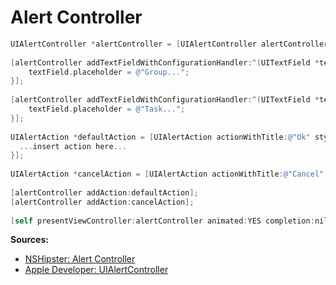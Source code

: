 # Alert Controller
```objectivec
UIAlertController *alertController = [UIAlertController alertControllerWithTitle:@"New" message:@"Create a new todo item" preferredStyle:UIAlertControllerStyleAlert];
    
[alertController addTextFieldWithConfigurationHandler:^(UITextField *textField) {
    textField.placeholder = @"Group...";
}];
    
[alertController addTextFieldWithConfigurationHandler:^(UITextField *textField) {
    textField.placeholder = @"Task...";
}];
    
UIAlertAction *defaultAction = [UIAlertAction actionWithTitle:@"Ok" style:UIAlertActionStyleDefault handler:^(UIAlertAction *action) {
  ...insert action here...
}];
    
UIAlertAction *cancelAction = [UIAlertAction actionWithTitle:@"Cancel" style:UIAlertActionStyleCancel handler:nil];
    
[alertController addAction:defaultAction];
[alertController addAction:cancelAction];
    
[self presentViewController:alertController animated:YES completion:nil];
```

**Sources:**
* [NSHipster: Alert Controller](http://nshipster.com/uialertcontroller/)
* [Apple Developer: UIAlertController](https://developer.apple.com/library/prerelease/ios/documentation/UIKit/Reference/UIAlertController_class/index.html#//apple_ref/occ/cl/UIAlertController)
